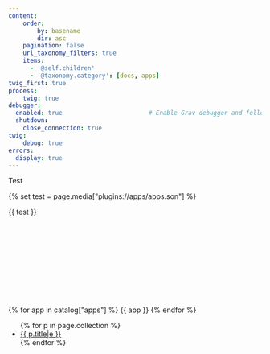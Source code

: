 ```yaml
---
content:
    order:
        by: basename
        dir: asc
    pagination: false
    url_taxonomy_filters: true
    items:
      - '@self.children'
      - '@taxonomy.category': [docs, apps]
twig_first: true
process:
    twig: true
debugger:
  enabled: true                        # Enable Grav debugger and following settings
  shutdown:
    close_connection: true
twig:
    debug: true
errors:
  display: true
---
```


Test

{% set test = page.media["plugins://apps/apps.son"] %}

{{ test }}

![mytext](plugins://apps/apps.json)

{% for app in catalog["apps"] %}
    {{ app }}
{% endfor %}

<ul>
{% for p in page.collection %}
   <li><a href="{{ p.url }}">{{ p.title|e }}</a></li>
{% endfor %}
</ul>
